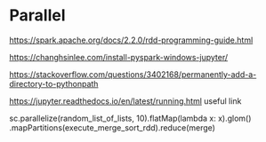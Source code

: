 # Parallel

https://spark.apache.org/docs/2.2.0/rdd-programming-guide.html


https://changhsinlee.com/install-pyspark-windows-jupyter/

https://stackoverflow.com/questions/3402168/permanently-add-a-directory-to-pythonpath


https://jupyter.readthedocs.io/en/latest/running.html
useful link



sc.parallelize(random_list_of_lists, 10).flatMap(lambda x: x).glom()                                                      .mapPartitions(execute_merge_sort_rdd).reduce(merge)
